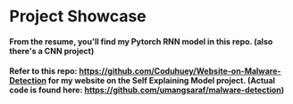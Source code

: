 # Project Showcase

#### From the resume, you'll find my Pytorch RNN model in this repo. (also there's a CNN project)
#### Refer to this repo: https://github.com/Coduhuey/Website-on-Malware-Detection for my website on the Self Explaining Model project. (Actual code is found here: https://github.com/umangsaraf/malware-detection)
